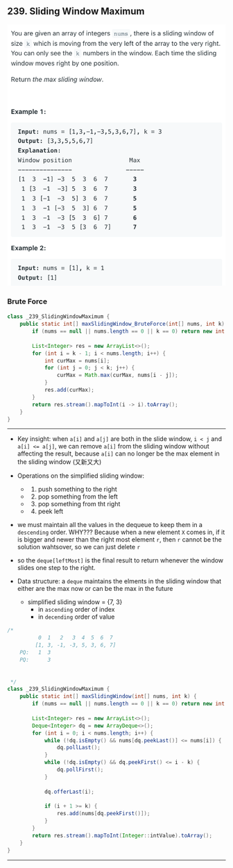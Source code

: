 ## 239. Sliding Window Maximum

![](img/2021-12-22-16-45-41.png)

### Brute Force

```java
class _239_SlidingWindowMaximum {
    public static int[] maxSlidingWindow_BruteForce(int[] nums, int k) {
        if (nums == null || nums.length == 0 || k == 0) return new int[0];

        List<Integer> res = new ArrayList<>();
        for (int i = k - 1; i < nums.length; i++) {
            int curMax = nums[i];
            for (int j = 0; j < k; j++) {
                curMax = Math.max(curMax, nums[i - j]);
            }
            res.add(curMax);
        }
        return res.stream().mapToInt(i -> i).toArray();
    }
}
```


---
- Key insight: when `a[i]` and `a[j]` are both in the slide window, 
  `i < j` and `a[i] <= a[j]`, we can remove `a[i]` from the sliding 
  window without affecting the result, because `a[i]` can no longer be
  the max element in the sliding window (又新又大)

- Operations on the simplified sliding window:
  - 1. push something to the right
  - 2. pop something from the left
  - 3. pop something from tht right
  - 4. peek left

- we must maintain all the values in the dequeue to keep them in a 
  `descending` order. WHY??? Because when a new element `X` comes in,
  if it is bigger and newer than the right most element `r`, then `r` 
  cannot be the solution wahtsover, so we can just delete `r`

- so the `deque[leftMost]` is the final result to return whenever the
  window slides one step to the right.

- Data structure: a `deque` maintains the elments in the sliding window
  that either are the max now or can be the max in the future
  - simplified sliding window = {7, 3}
    - in `ascending` order of index
    - in `decending` order of value

```java
/*
          0  1   2   3  4  5  6  7
         [1, 3, -1, -3, 5, 3, 6, 7]
    PQ:   1  3
    PQ:      3


 */
class _239_SlidingWindowMaximum {
    public static int[] maxSlidingWindow(int[] nums, int k) {
        if (nums == null || nums.length == 0 || k == 0) return new int[0];

        List<Integer> res = new ArrayList<>();
        Deque<Integer> dq = new ArrayDeque<>();
        for (int i = 0; i < nums.length; i++) {
            while (!dq.isEmpty() && nums[dq.peekLast()] <= nums[i]) {
                dq.pollLast();
            }
            while (!dq.isEmpty() && dq.peekFirst() <= i - k) {
                dq.pollFirst();
            }

            dq.offerLast(i);

            if (i + 1 >= k) {
                res.add(nums[dq.peekFirst()]);
            }
        }
        return res.stream().mapToInt(Integer::intValue).toArray();
    }
}
```

---

